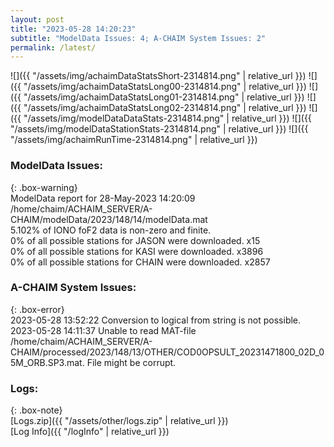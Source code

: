 ```yaml
---
layout: post
title: "2023-05-28 14:20:23"
subtitle: "ModelData Issues: 4; A-CHAIM System Issues: 2"
permalink: /latest/
---
```


![]({{ "/assets/img/achaimDataStatsShort-2314814.png" | relative_url }})
![]({{ "/assets/img/achaimDataStatsLong00-2314814.png" | relative_url }})
![]({{ "/assets/img/achaimDataStatsLong01-2314814.png" | relative_url }})
![]({{ "/assets/img/achaimDataStatsLong02-2314814.png" | relative_url }})
![]({{ "/assets/img/modelDataDataStats-2314814.png" | relative_url }})
![]({{ "/assets/img/modelDataStationStats-2314814.png" | relative_url }})
![]({{ "/assets/img/achaimRunTime-2314814.png" | relative_url }})


### ModelData Issues:  
  
{: .box-warning}  
 ModelData report for 28-May-2023 14:20:09   
 /home/chaim/ACHAIM_SERVER/A-CHAIM/modelData/2023/148/14/modelData.mat   
 5.102% of IONO foF2 data is non-zero and finite.   
 0% of all possible stations for JASON were downloaded. x15   
 0% of all possible stations for KASI were downloaded. x3896   
 0% of all possible stations for CHAIN were downloaded. x2857   
  
### A-CHAIM System Issues:  
  
{: .box-error}  
2023-05-28 13:52:22 Conversion to logical from string is not possible.  
2023-05-28 14:11:37 Unable to read MAT-file /home/chaim/ACHAIM_SERVER/A-CHAIM/processed/2023/148/13/OTHER/COD0OPSULT_20231471800_02D_05M_ORB.SP3.mat. File might be corrupt.  

### Logs:  
  
{: .box-note}  
[Logs.zip]({{ "/assets/other/logs.zip" | relative_url }})  
[Log Info]({{ "/logInfo" | relative_url }})  

